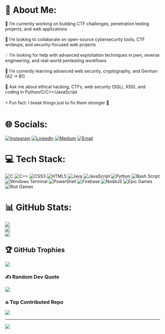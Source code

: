 # 💫 About Me:
🔭 I’m currently working on building CTF challenges, penetration testing projects, and web applications<br><br>🤝 I’m looking to collaborate on open-source cybersecurity tools, CTF writeups, and security-focused web projects<br><br>💡 I’m looking for help with advanced exploitation techniques in pwn, reverse engineering, and real-world pentesting workflows<br><br>🌱 I’m currently learning advanced web security, cryptography, and German (A2 → B1)<br><br>💬 Ask me about ethical hacking, CTFs, web security (SQLi, XSS), and coding in Python/C/C++/JavaScript<br><br>⚡ Fun fact: I break things just to fix them stronger 🚀


# 🌐 Socials:
[![Instagram](https://img.shields.io/badge/Instagram-%23E4405F.svg?logo=Instagram&logoColor=white)](https://www.instagram.com/md.yusouf_18/)
[![LinkedIn](https://img.shields.io/badge/LinkedIn-%230077B5.svg?logo=linkedin&logoColor=white)](https://www.linkedin.com/in/yousuf-md-2a7167311/)
[![Medium](https://img.shields.io/badge/Medium-12100E?logo=medium&logoColor=white)](https://medium.com/@Osamayousuf)
[![Email](https://img.shields.io/badge/Email-D14836?logo=gmail&logoColor=white)](mailto:osamayousuf1504@gmail.com)


# 💻 Tech Stack:
![C](https://img.shields.io/badge/c-%2300599C.svg?style=plastic&logo=c&logoColor=white) ![C++](https://img.shields.io/badge/c++-%2300599C.svg?style=plastic&logo=c%2B%2B&logoColor=white) ![CSS3](https://img.shields.io/badge/css3-%231572B6.svg?style=plastic&logo=css3&logoColor=white) ![HTML5](https://img.shields.io/badge/html5-%23E34F26.svg?style=plastic&logo=html5&logoColor=white) ![Java](https://img.shields.io/badge/java-%23ED8B00.svg?style=plastic&logo=openjdk&logoColor=white) ![JavaScript](https://img.shields.io/badge/javascript-%23323330.svg?style=plastic&logo=javascript&logoColor=%23F7DF1E) ![Python](https://img.shields.io/badge/python-3670A0?style=plastic&logo=python&logoColor=ffdd54) ![Bash Script](https://img.shields.io/badge/bash_script-%23121011.svg?style=plastic&logo=gnu-bash&logoColor=white) ![Windows Terminal](https://img.shields.io/badge/Windows%20Terminal-%234D4D4D.svg?style=plastic&logo=windows-terminal&logoColor=white) ![PowerShell](https://img.shields.io/badge/PowerShell-%235391FE.svg?style=plastic&logo=powershell&logoColor=white) ![Firebase](https://img.shields.io/badge/firebase-%23039BE5.svg?style=plastic&logo=firebase) ![NodeJS](https://img.shields.io/badge/node.js-6DA55F?style=plastic&logo=node.js&logoColor=white) ![Epic Games](https://img.shields.io/badge/epicgames-%23313131.svg?style=plastic&logo=epicgames&logoColor=white) ![Riot Games](https://img.shields.io/badge/riotgames-D32936.svg?style=plastic&logo=riotgames&logoColor=white)
# 📊 GitHub Stats:
![](https://github-readme-stats.vercel.app/api?username=osama-web-dev&theme=tokyonight&hide_border=false&include_all_commits=false&count_private=false)<br/>
![](https://nirzak-streak-stats.vercel.app/?user=osama-web-dev&theme=tokyonight&hide_border=false)<br/>
![](https://github-readme-stats.vercel.app/api/top-langs/?username=osama-web-dev&theme=tokyonight&hide_border=false&include_all_commits=false&count_private=false&layout=compact)

## 🏆 GitHub Trophies
![](https://github-profile-trophy.vercel.app/?username=osama-web-dev&theme=tokyonight&no-frame=false&no-bg=true&margin-w=4)

### ✍️ Random Dev Quote
![](https://quotes-github-readme.vercel.app/api?type=horizontal&theme=radical)

### 🔝 Top Contributed Repo
![](https://github-contributor-stats.vercel.app/api?username=osama-web-dev&limit=5&theme=dark&combine_all_yearly_contributions=true)

---
[![](https://visitcount.itsvg.in/api?id=osama-web-dev&icon=0&color=0)](https://visitcount.itsvg.in)

<!-- Proudly created with GPRM ( https://gprm.itsvg.in ) -->

